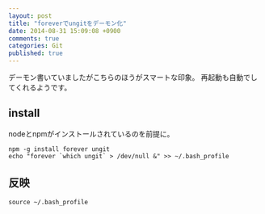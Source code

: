 ```yaml
---
layout: post
title: "foreverでungitをデーモン化"
date: 2014-08-31 15:09:08 +0900
comments: true
categories: Git
published: true
---
```


デーモン書いていましたがこちらのほうがスマートな印象。
再起動も自動でしてくれるようです。

## install

nodeとnpmがインストールされているのを前提に。

```
npm -g install forever ungit
echo "forever `which ungit` > /dev/null &" >> ~/.bash_profile
```

## 反映

```
source ~/.bash_profile
```

